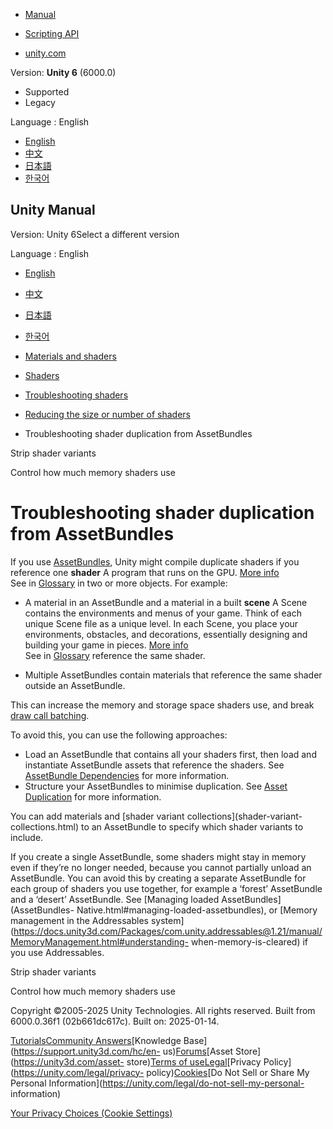[](https://docs.unity3d.com)

  * [Manual](../Manual/index.html)
  * [Scripting API](../ScriptReference/index.html)

  * [unity.com](https://unity.com/)

Version: **Unity 6** (6000.0)

  * Supported
  * Legacy

Language : English

  * [English](/Manual/avoid-shader-duplication.html)
  * [中文](/cn/current/Manual/avoid-shader-duplication.html)
  * [日本語](/ja/current/Manual/avoid-shader-duplication.html)
  * [한국어](/kr/current/Manual/avoid-shader-duplication.html)

[](https://docs.unity3d.com)

## Unity Manual

Version: Unity 6Select a different version

Language : English

  * [English](/Manual/avoid-shader-duplication.html)
  * [中文](/cn/current/Manual/avoid-shader-duplication.html)
  * [日本語](/ja/current/Manual/avoid-shader-duplication.html)
  * [한국어](/kr/current/Manual/avoid-shader-duplication.html)

  * [Materials and shaders](materials-and-shaders.html)
  * [Shaders](Shaders.html)
  * [Troubleshooting shaders](shader-troubleshooting.html)
  * [Reducing the size or number of shaders](shader-reducing.html)
  * Troubleshooting shader duplication from AssetBundles

[](shader-variant-stripping.html)

Strip shader variants

[](shader-memory.html)

Control how much memory shaders use

# Troubleshooting shader duplication from AssetBundles

If you use [AssetBundles](AssetBundlesIntro.html), Unity might compile
duplicate shaders if you reference one **shader** A program that runs on the
GPU. [More info](Shaders.html)  
See in [Glossary](Glossary.html#Shader) in two or more objects. For example:

  * A material in an AssetBundle and a material in a built **scene** A Scene contains the environments and menus of your game. Think of each unique Scene file as a unique level. In each Scene, you place your environments, obstacles, and decorations, essentially designing and building your game in pieces. [More info](CreatingScenes.html)  
See in [Glossary](Glossary.html#Scene) reference the same shader.

  * Multiple AssetBundles contain materials that reference the same shader outside an AssetBundle.

This can increase the memory and storage space shaders use, and break [draw
call batching](DrawCallBatching.html).

To avoid this, you can use the following approaches:

  * Load an AssetBundle that contains all your shaders first, then load and instantiate AssetBundle assets that reference the shaders. See [AssetBundle Dependencies](AssetBundles-Dependencies.html) for more information.
  * Structure your AssetBundles to minimise duplication. See [Asset Duplication](AssetBundles-Troubleshooting.html#asset-duplication) for more information.

You can add materials and [shader variant collections](shader-variant-
collections.html) to an AssetBundle to specify which shader variants to
include.

If you create a single AssetBundle, some shaders might stay in memory even if
they’re no longer needed, because you cannot partially unload an AssetBundle.
You can avoid this by creating a separate AssetBundle for each group of
shaders you use together, for example a ‘forest’ AssetBundle and a ‘desert’
AssetBundle. See [Managing loaded AssetBundles](AssetBundles-
Native.html#managing-loaded-assetbundles), or [Memory management in the
Addressables
system](https://docs.unity3d.com/Packages/com.unity.addressables@1.21/manual/MemoryManagement.html#understanding-
when-memory-is-cleared) if you use Addressables.

[](shader-variant-stripping.html)

Strip shader variants

[](shader-memory.html)

Control how much memory shaders use

Copyright ©2005-2025 Unity Technologies. All rights reserved. Built from
6000.0.36f1 (02b661dc617c). Built on: 2025-01-14.

[Tutorials](https://learn.unity.com/)[Community
Answers](https://answers.unity3d.com)[Knowledge
Base](https://support.unity3d.com/hc/en-
us)[Forums](https://forum.unity3d.com)[Asset Store](https://unity3d.com/asset-
store)[Terms of
use](https://docs.unity3d.com/Manual/TermsOfUse.html)[Legal](https://unity.com/legal)[Privacy
Policy](https://unity.com/legal/privacy-
policy)[Cookies](https://unity.com/legal/cookie-policy)[Do Not Sell or Share
My Personal Information](https://unity.com/legal/do-not-sell-my-personal-
information)

[Your Privacy Choices (Cookie Settings)](javascript:void\(0\);)

